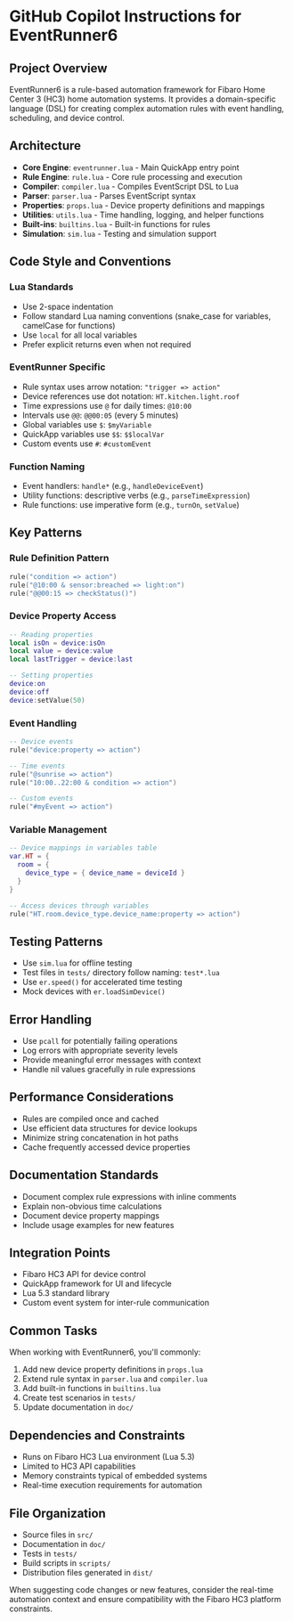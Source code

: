 # GitHub Copilot Instructions for EventRunner6

## Project Overview
EventRunner6 is a rule-based automation framework for Fibaro Home Center 3 (HC3) home automation systems. It provides a domain-specific language (DSL) for creating complex automation rules with event handling, scheduling, and device control.

## Architecture
- **Core Engine**: `eventrunner.lua` - Main QuickApp entry point
- **Rule Engine**: `rule.lua` - Core rule processing and execution
- **Compiler**: `compiler.lua` - Compiles EventScript DSL to Lua
- **Parser**: `parser.lua` - Parses EventScript syntax
- **Properties**: `props.lua` - Device property definitions and mappings
- **Utilities**: `utils.lua` - Time handling, logging, and helper functions
- **Built-ins**: `builtins.lua` - Built-in functions for rules
- **Simulation**: `sim.lua` - Testing and simulation support

## Code Style and Conventions

### Lua Standards
- Use 2-space indentation
- Follow standard Lua naming conventions (snake_case for variables, camelCase for functions)
- Use `local` for all local variables
- Prefer explicit returns even when not required

### EventRunner Specific
- Rule syntax uses arrow notation: `"trigger => action"`
- Device references use dot notation: `HT.kitchen.light.roof`
- Time expressions use `@` for daily times: `@10:00`
- Intervals use `@@`: `@@00:05` (every 5 minutes)
- Global variables use `$`: `$myVariable`
- QuickApp variables use `$$`: `$$localVar`
- Custom events use `#`: `#customEvent`

### Function Naming
- Event handlers: `handle*` (e.g., `handleDeviceEvent`)
- Utility functions: descriptive verbs (e.g., `parseTimeExpression`)
- Rule functions: use imperative form (e.g., `turnOn`, `setValue`)

## Key Patterns

### Rule Definition Pattern
```lua
rule("condition => action")
rule("@10:00 & sensor:breached => light:on")
rule("@@00:15 => checkStatus()")
```

### Device Property Access
```lua
-- Reading properties
local isOn = device:isOn
local value = device:value
local lastTrigger = device:last

-- Setting properties  
device:on
device:off
device:setValue(50)
```

### Event Handling
```lua
-- Device events
rule("device:property => action")

-- Time events
rule("@sunrise => action")
rule("10:00..22:00 & condition => action")

-- Custom events
rule("#myEvent => action")
```

### Variable Management
```lua
-- Device mappings in variables table
var.HT = {
  room = {
    device_type = { device_name = deviceId }
  }
}

-- Access devices through variables
rule("HT.room.device_type.device_name:property => action")
```

## Testing Patterns
- Use `sim.lua` for offline testing
- Test files in `tests/` directory follow naming: `test*.lua`
- Use `er.speed()` for accelerated time testing
- Mock devices with `er.loadSimDevice()`

## Error Handling
- Use `pcall` for potentially failing operations
- Log errors with appropriate severity levels
- Provide meaningful error messages with context
- Handle nil values gracefully in rule expressions

## Performance Considerations
- Rules are compiled once and cached
- Use efficient data structures for device lookups
- Minimize string concatenation in hot paths
- Cache frequently accessed device properties

## Documentation Standards
- Document complex rule expressions with inline comments
- Explain non-obvious time calculations
- Document device property mappings
- Include usage examples for new features

## Integration Points
- Fibaro HC3 API for device control
- QuickApp framework for UI and lifecycle
- Lua 5.3 standard library
- Custom event system for inter-rule communication

## Common Tasks
When working with EventRunner6, you'll commonly:
1. Add new device property definitions in `props.lua`
2. Extend rule syntax in `parser.lua` and `compiler.lua`
3. Add built-in functions in `builtins.lua`
4. Create test scenarios in `tests/`
5. Update documentation in `doc/`

## Dependencies and Constraints
- Runs on Fibaro HC3 Lua environment (Lua 5.3)
- Limited to HC3 API capabilities
- Memory constraints typical of embedded systems
- Real-time execution requirements for automation

## File Organization
- Source files in `src/`
- Documentation in `doc/`
- Tests in `tests/`
- Build scripts in `scripts/`
- Distribution files generated in `dist/`

When suggesting code changes or new features, consider the real-time automation context and ensure compatibility with the Fibaro HC3 platform constraints.
